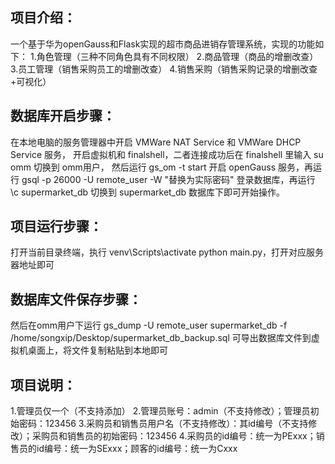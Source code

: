 ## 项目介绍：
一个基于华为openGauss和Flask实现的超市商品进销存管理系统，实现的功能如下：
1.角色管理（三种不同角色具有不同权限）
2.商品管理（商品的增删改查）
3.员工管理（销售采购员工的增删改查）
4.销售采购（销售采购记录的增删改查+可视化）

## 数据库开启步骤：
在本地电脑的服务管理器中开启 VMWare NAT Service 和 VMWare DHCP Service 服务，
开启虚拟机和 finalshell，二者连接成功后在 finalshell 里输入 su omm 切换到 omm用户，
然后运行 gs_om -t start 开启 openGauss 服务，再运行 gsql -p 26000 -U remote_user -W "替换为实际密码"
登录数据库，再运行 \c supermarket_db 切换到 supermarket_db 数据库下即可开始操作。

## 项目运行步骤：
打开当前目录终端，执行 venv\Scripts\activate
python main.py，打开对应服务器地址即可

## 数据库文件保存步骤：
然后在omm用户下运行 gs_dump -U remote_user supermarket_db -f /home/songxip/Desktop/supermarket_db_backup.sql
可导出数据库文件到虚拟机桌面上，将文件复制粘贴到本地即可

## 项目说明：
1.管理员仅一个（不支持添加）
2.管理员账号：admin（不支持修改）；管理员初始密码：123456
3.采购员和销售员用户名（不支持修改）：其id编号（不支持修改）；采购员和销售员的初始密码：123456
4.采购员的id编号：统一为PExxx；销售员的id编号：统一为SExxx；顾客的id编号：统一为Cxxx
